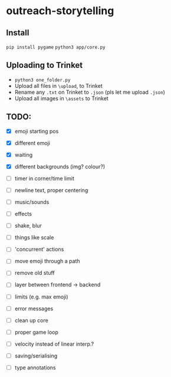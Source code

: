 # outreach-storytelling

## Install

`pip install pygame`
`python3 app/core.py`

## Uploading to Trinket

* `python3 one_folder.py`
* Upload all files in `\upload`, to 
Trinket
* Rename any `.txt` on Trinket to `.json` (pls let me upload `.json`)
* Upload all images in `\assets` to Trinket

## TODO:

* [x] emoji starting pos
* [x] different emoji
* [x] waiting
* [x] different backgrounds (img? colour?)
* [ ] timer in corner/time limit
* [ ] newline text, proper centering


* [ ] music/sounds
* [ ] effects
* [ ] shake, blur
* [ ] things like scale
* [ ] 'concurrent' actions
* [ ] move emoji through a path


* [ ] remove old stuff
* [ ] layer between frontend -> backend
* [ ] limits (e.g. max emoji)
* [ ] error messages
* [ ] clean up core
* [ ] proper game loop
* [ ] velocity instead of linear interp.?
* [ ] saving/serialising
* [ ] type annotations
